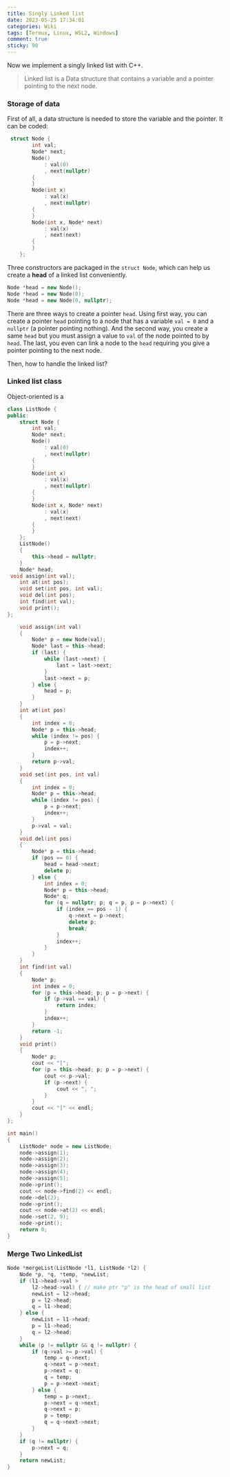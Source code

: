 ```yaml
---
title: Singly Linked list
date: 2023-05-25 17:34:01
categories: Wiki
tags: [Termux, Linux, WSL2, Windows]
comment: true
sticky: 90
---
```


Now we implement a singly linked list with C++.

> Linked list is a Data structure that contains a variable and a pointer pointing to the next node.

<!--more-->

### Storage of data

First of all, a data structure is needed to store the variable and the pointer. It can be coded:

```cpp
 struct Node {
        int val;
        Node* next;
        Node()
            : val(0)
            , next(nullptr)
        {
        }
        Node(int x)
            : val(x)
            , next(nullptr)
        {
        }
        Node(int x, Node* next)
            : val(x)
            , next(next)
        {
        }
    };
```

Three constructors are packaged in the `struct Node`, which can help us create a **head** of a linked list conveniently.

```cpp
Node *head = new Node();
Node *head = new Node(0);
Node *head = new Node(0, nullptr);
```

There are three ways to create a pointer `head`. Using first way, you can create a pointer `head` pointing to a node that has a variable `val = 0` and a `nullptr` (a pointer pointing nothing). And the second way, you create a same `head` but you must assign a value to `val` of the node pointed to by `head`. The last, you even can link a node to the `head` requiring you give a pointer pointing to the next node.

Then, how to handle the linked list?

### Linked list class

Object-oriented is a

```cpp
class ListNode {
public:
    struct Node {
        int val;
        Node* next;
        Node()
            : val(0)
            , next(nullptr)
        {
        }
        Node(int x)
            : val(x)
            , next(nullptr)
        {
        }
        Node(int x, Node* next)
            : val(x)
            , next(next)
        {
        }
    };
    ListNode()
    {
        this->head = nullptr;
    }
    Node* head;
 void assign(int val);
    int at(int pos);
    void set(int pos, int val);
    void del(int pos);
    int find(int val);
    void print();
};
```

```cpp
    void assign(int val)
    {
        Node* p = new Node(val);
        Node* last = this->head;
        if (last) {
            while (last->next) {
                last = last->next;
            }
            last->next = p;
        } else {
            head = p;
        }
    }
    int at(int pos)
    {
        int index = 0;
        Node* p = this->head;
        while (index != pos) {
            p = p->next;
            index++;
        }
        return p->val;
    }
    void set(int pos, int val)
    {
        int index = 0;
        Node* p = this->head;
        while (index != pos) {
            p = p->next;
            index++;
        }
        p->val = val;
    }
    void del(int pos)
    {
        Node* p = this->head;
        if (pos == 0) {
            head = head->next;
            delete p;
        } else {
            int index = 0;
            Node* p = this->head;
            Node* q;
            for (q = nullptr; p; q = p, p = p->next) {
                if (index == pos - 1) {
                    q->next = p->next;
                    delete p;
                    break;
                }
                index++;
            }
        }
    }
    int find(int val)
    {
        Node* p;
        int index = 0;
        for (p = this->head; p; p = p->next) {
            if (p->val == val) {
                return index;
            }
            index++;
        }
        return -1;
    }
    void print()
    {
        Node* p;
        cout << "[";
        for (p = this->head; p; p = p->next) {
            cout << p->val;
            if (p->next) {
                cout << ", ";
            }
        }
        cout << "]" << endl;
    }
};

int main()
{
    ListNode* node = new ListNode;
    node->assign(1);
    node->assign(2);
    node->assign(3);
    node->assign(4);
    node->assign(5);
    node->print();
    cout << node->find(2) << endl;
    node->del(2);
    node->print();
    cout << node->at(2) << endl;
    node->set(2, 9);
    node->print();
    return 0;
}
```

### Merge Two LinkedList

```cpp
Node *mergeList(ListNode *l1, ListNode *l2) {
    Node *p, *q, *temp, *newList;
    if (l1->head->val >
        l2->head->val) { // make ptr "p" is the head of small list
        newList = l2->head;
        p = l2->head;
        q = l1->head;
    } else {
        newList = l1->head;
        p = l1->head;
        q = l2->head;
    }
    while (p != nullptr && q != nullptr) {
        if (q->val >= p->val) {
            temp = q->next;
            q->next = p->next;
            p->next = q;
            q = temp;
            p = p->next->next;
        } else {
            temp = p->next;
            p->next = q->next;
            q->next = p;
            p = temp;
            q = q->next->next;
        }
    }
    if (q != nullptr) {
        p->next = q;
    }
    return newList;
}
```




